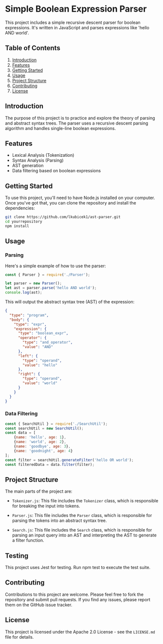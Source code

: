 
# Simple Boolean Expression Parser

This project includes a simple recursive descent parser for boolean expressions. It's written in JavaScript and parses expressions like 'hello AND world'.

## Table of Contents

1. [Introduction](#introduction)
2. [Features](#features)
2. [Getting Started](#getting-started)
3. [Usage](#usage)
4. [Project Structure](#project-structure)
5. [Contributing](#contributing)
6. [License](#license)

## Introduction

The purpose of this project is to practice and explore the theory of parsing and abstract syntax trees. The parser uses a recursive descent parsing algorithm and handles single-line boolean expressions.


## Features

- Lexical Analysis (Tokenization)
- Syntax Analysis (Parsing)
- AST generation
- Data filtering based on boolean expressions


## Getting Started

To use this project, you'll need to have Node.js installed on your computer. Once you've got that, you can clone the repository and install the dependencies:

```sh
git clone https://github.com/lkubicek1/ast-parser.git
cd yourrepository
npm install
```

## Usage

### Parsing

Here's a simple example of how to use the parser:

```javascript
const { Parser } = require('./Parser');

let parser = new Parser();
let ast = parser.parse('hello AND world');
console.log(ast);
```

This will output the abstract syntax tree (AST) of the expression:

```json
{
  "type": "program",
  "body": {
    "type": "expr",
    "expression": {
      "type": "boolean_expr",
      "operator": {
        "type": "and_operator",
        "value": "AND"
      },
      "left": {
        "type": "operand",
        "value": "hello"
      },
      "right": {
        "type": "operand",
        "value": "world"
      }
    }
  }
}
```

### Data Filtering

```javascript
const { SearchUtil } = require('./SearchUtil');
const searchUtil = new SearchUtil();
const data = [
    {name: 'hello', age: 1},
    {name: 'world', age: 2},
    {name: 'goodbye', age: 3},
    {name: 'goodnight', age: 4}
];
const filter = searchUtil.generateFilter('hello OR world');
const filteredData = data.filter(filter);
```

## Project Structure

The main parts of the project are:

- `Tokenizer.js`: This file includes the `Tokenizer` class, which is responsible for breaking the input into tokens.

- `Parser.js`: This file includes the `Parser` class, which is responsible for parsing the tokens into an abstract syntax tree.

- `Search.js`: This file includes the `Search` class, which is responsible for parsing an input query into an AST and interpreting the AST to generate a filter function.

## Testing

This project uses Jest for testing. Run npm test to execute the test suite.

## Contributing

Contributions to this project are welcome. Please feel free to fork the repository and submit pull requests. If you find any issues, please report them on the GitHub issue tracker.

## License

This project is licensed under the Apache 2.0 License - see the `LICENSE.md` file for details.

